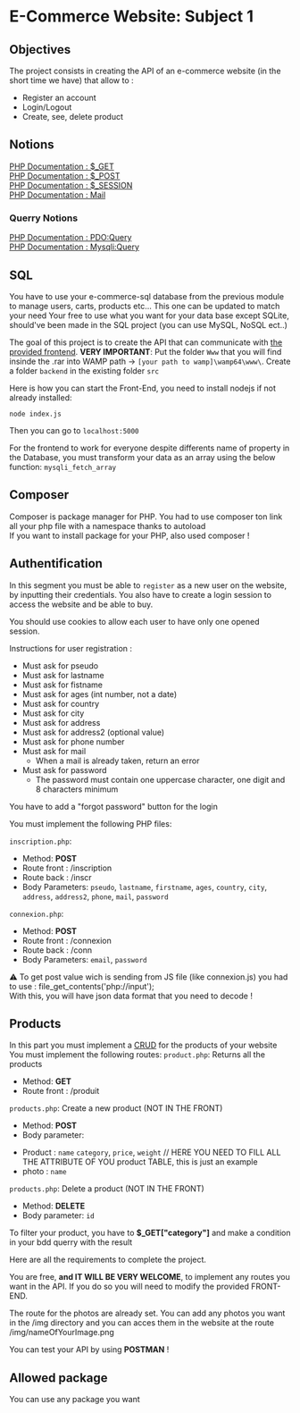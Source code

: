 # E-Commerce Website: Subject 1

## Objectives
The project consists in creating the API of an e-commerce website (in the short time we have) that allow to :
* Register an account
* Login/Logout
* Create, see, delete product

<!-- * Send mail to user when he buy something
* Have a wishList
* Save your cart
* have an admin panel for admin users -->

## Notions
[PHP Documentation : $_GET](https://www.php.net/manual/en/reserved.variables.get.php)  
[PHP Documentation : $_POST](https://www.php.net/manual/en/reserved.variables.post.php)   
[PHP Documentation : $_SESSION](https://www.php.net/manual/en/reserved.variables.session.php)   
[PHP Documentation : Mail](https://www.php.net/manual/en/function.mail.php)

### Querry Notions
[PHP Documentation : PDO:Query](https://www.php.net/manual/en/pdo.query.php)   
[PHP Documentation : Mysqli:Query](https://www.php.net/manual/en/mysqli.query.php)

## SQL
You have to use your e-commerce-sql database from the previous module to manage users, carts, products etc... This one can be updated to match your need
Your free to use what you want for your data base except SQLite, should've been made in the SQL project
(you can use MySQL, NoSQL ect..)

The goal of this project is to create the API that can communicate with <a href="e-commerce-website.rar" download>the provided frontend</a>.
**VERY IMPORTANT**: Put the folder `Www` that you will find insinde the .rar into WAMP path -> `[your path to wamp]\wamp64\www\`.
Create a folder `backend` in the existing folder `src`

Here is how you can start the Front-End, you need to install nodejs if not already installed:
```
node index.js
```
Then you can go to `localhost:5000`

For the frontend to work for everyone despite differents name of property in the Database, you must transform your data as an array using the below function:
`mysqli_fetch_array`

## Composer
Composer is package manager for PHP. You had to use composer ton link all your php file with a namespace thanks to autoload    
If you want to install package for your PHP, also used composer !

## Authentification
In this segment you must be able to `register` as a new user on the website, by inputting their credentials. 
You also have to create a login session to access the website and be able to buy.

You should use cookies to allow each user to have only one opened session.

Instructions for user registration :
* Must ask for pseudo
* Must ask for lastname
* Must ask for fistname
* Must ask for ages (int number, not a date)
* Must ask for country
* Must ask for city
* Must ask for address
* Must ask for address2 (optional value)
* Must ask for phone number
* Must ask for mail
  * When a mail is already taken, return an error
* Must ask for password
  * The password must contain one uppercase character, one digit and 8 characters minimum
  
You have to add a "forgot password" button for the login

You must implement the following PHP files:

`inscription.php`: 
- Method: **POST**
- Route front : /inscription
- Route back : /inscr
- Body Parameters: `pseudo`, `lastname`, `firstname`, `ages`, `country`, `city`, `address`, `address2`, `phone`, `mail`, `password`

`connexion.php`:
- Method: **POST**
- Route front : /connexion
- Route back : /conn
- Body Parameters: `email`, `password`

⚠️ To get post value wich is sending from JS file (like connexion.js) you had to use : file_get_contents('php://input');   
With this, you will have json data format that you need to decode !

## Products

In this part you must implement a [CRUD](https://developer.mozilla.org/fr/docs/Glossary/CRUD) for the products of your website
You must implement the following routes:
`product.php`: Returns all the products
- Method: **GET**
- Route front : /produit


`products.php`: Create a new product (NOT IN THE FRONT)
- Method: **POST**
- Body parameter:   
* Product : `name` `category`, `price`, `weight` // HERE YOU NEED TO FILL ALL THE ATTRIBUTE OF YOU product TABLE, this is just an example
* photo : `name`

`products.php`: Delete a product (NOT IN THE FRONT)
- Method: **DELETE**
- Body parameter: `id`   

To filter your product, you have to **$_GET["category"]** and make a condition in your bdd querry with the result

Here are all the requirements to complete the project.

You are free, **and IT WILL BE VERY WELCOME**, to implement any routes you want in the API. If you do so you will need to modify the provided FRONT-END.   
     
The route for the photos are already set. You can add any photos you want in the /img directory and you can acces them in the website at the route /img/nameOfYourImage.png  
   
You can test your API by using **POSTMAN** !

<!-- Here are the products you sell.
* Sort your product correctly and create category and subcategory if neccessary
* Product must be findable by searching them in a search bar -->

<!-- ## Cart
In this segment, users must be able to : 
* Add product in number to your cart  
* Erase his cart.    
* Choose between several payment method.   
* See his order details before processing the payment
* See the state of the payment
* See commands history

A mail is send to the user to confirm his command when this one process to his payment. -->

<!-- ## Admin
When a user have the grade "Admin" he must be able to :
* Change username and password of any other user except admin
* See a panel on the website with command of all user sort in order -->

## Allowed package
You can use any package you want
